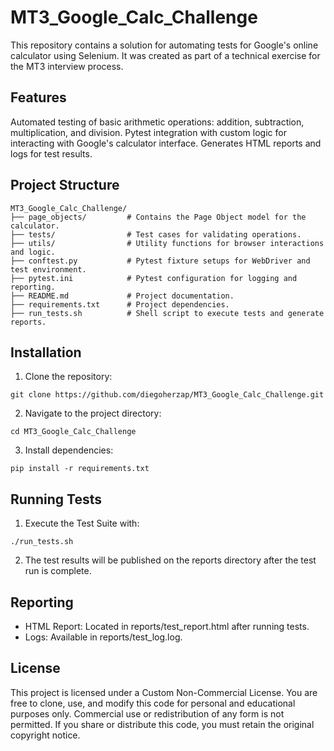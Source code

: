 # MT3_Google_Calc_Challenge
This repository contains a solution for automating tests for Google's online calculator using Selenium. It was created as part of a technical exercise for the MT3 interview process.

## Features
Automated testing of basic arithmetic operations: addition, subtraction, multiplication, and division.
Pytest integration with custom logic for interacting with Google's calculator interface.
Generates HTML reports and logs for test results.

## Project Structure
```
MT3_Google_Calc_Challenge/
├── page_objects/         # Contains the Page Object model for the calculator.
├── tests/                # Test cases for validating operations.
├── utils/                # Utility functions for browser interactions and logic.
├── conftest.py           # Pytest fixture setups for WebDriver and test environment.
├── pytest.ini            # Pytest configuration for logging and reporting.
├── README.md             # Project documentation.
├── requirements.txt      # Project dependencies.
├── run_tests.sh          # Shell script to execute tests and generate reports.

```
## Installation
1. Clone the repository:
```
git clone https://github.com/diegoherzap/MT3_Google_Calc_Challenge.git
```
2. Navigate to the project directory:
```
cd MT3_Google_Calc_Challenge
```
3. Install dependencies:
```
pip install -r requirements.txt
```
## Running Tests
1. Execute the Test Suite with:
```
./run_tests.sh
```
2. The test results will be published on the reports directory after the test run is complete.
## Reporting
* HTML Report: Located in reports/test_report.html after running tests.
* Logs: Available in reports/test_log.log.
## License
This project is licensed under a Custom Non-Commercial License. You are free to clone, use, and modify this code for personal and educational purposes only. Commercial use or redistribution of any form is not permitted. If you share or distribute this code, you must retain the original copyright notice.

